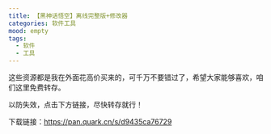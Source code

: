 ```yaml
---
title: 【黑神话悟空】离线完整版+修改器
categories: 软件工具
mood: empty
tags:
  - 软件
  - 工具
---
```





这些资源都是我在外面花高价买来的，可千万不要错过了，希望大家能够喜欢，咱们这里免费转存。

以防失效，点击下方链接，尽快转存就行！

下载链接：https://pan.quark.cn/s/d9435ca76729





